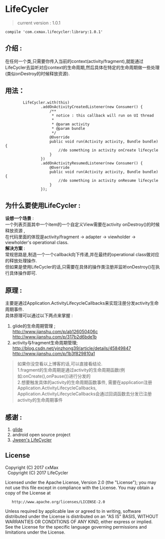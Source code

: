 # LifeCycler
> current version : 1.0.1  
```
compile 'com.cxmax.lifecycler:library:1.0.1'
```

## 介绍 :  
在任何一个类,只需要你传入当前的context(activity/fragment),就能通过LifeCycler去监听对应context的生命周期,然后具体在特定的生命周期做一些处理(类似onDestroy的时候释放资源).

## 用法：
```
        LifeCycler.with(this)
                .addOnActivityCreatedListener(new Consumer() {
                    /**
                     * notice : this callback will run on UI thread
                     *
                     * @param activity
                     * @param bundle
                     */
                    @Override
                    public void run(Activity activity, Bundle bundle) {
                        //do something in activity onCreate lifecycle
                    }
                })
                .addOnActivityResumedListener(new Consumer() {
                    @Override
                    public void run(Activity activity, Bundle bundle) {
                        //do something in activity onResume lifecycle
                    }
                });
```

## 为什么要使用LifeCycler :
<b>设想一个场景</b> :  
一个列表页面其中一个item的一个自定义View需要在activity onDestroy()的时候释放资源 ,   
在代码里面的体现是activity/fragment -> adapter -> viewholder -> viewholder's operational class.  
<b>解决方案</b> :  
常规思路是,制造一个一个callback向下传递,并在最终的operational class做对应的释放处理操作.  
但如果是使用LifeCycler的话,只需要在具体的操作类注册并监听onDestroy()在执行具体操作即可.

## 原理 :
主要是通过Application.ActivityLifecycleCallbacks来实现注册分发activity生命周期事件.   
具体原理可以通过以下两点来掌握 :   
1. glide的生命周期管理 ;   
http://www.jianshu.com/p/ab126050406c  
http://www.jianshu.com/p/317b2d6bde1b  
2. activity与fragment生命周期管理;   
http://blog.csdn.net/yinzhong39/article/details/45849847  
http://www.jianshu.com/p/1b3f829810a1


> 如果你没空看以上博客的话,可以直接看结论.   
1.fragment的生命周期是通过activity的生命周期函数(例如:onCreate(),onPause())进行分发的   
2.想要触发具体的activity的生命周期函数事件, 需要在application注册Application.ActivityLifecycleCallbacks,  
Application.ActivityLifecycleCallbacks会通过回调函数去分发已注册activity的生命周期事件

## 感谢 :
1. [glide](https://github.com/bumptech/glide)
2. android open source project
3. [Jween's LifeCycler](https://github.com/Jween) 

## License
   Copyright (C) 2017 cxMax  
   Copyright (C) 2017 LifeCycler

   Licensed under the Apache License, Version 2.0 (the "License");
   you may not use this file except in compliance with the License.
   You may obtain a copy of the License at

       http://www.apache.org/licenses/LICENSE-2.0

   Unless required by applicable law or agreed to in writing, software
   distributed under the License is distributed on an "AS IS" BASIS,
   WITHOUT WARRANTIES OR CONDITIONS OF ANY KIND, either express or implied.
   See the License for the specific language governing permissions and
   limitations under the License.

